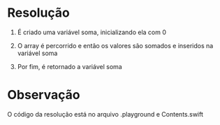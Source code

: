 # Resolução
1) É criado uma variável soma, inicializando ela com 0

2) O array é percorrido e então os valores são somados e inseridos na variável soma

3) Por fim, é retornado a variável soma

# Observação
O código da resolução está no arquivo .playground e Contents.swift
